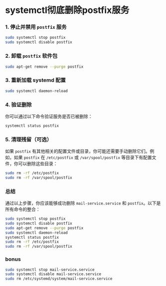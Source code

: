 # systemctl彻底删除postfix服务

### 1. 停止并禁用 `postfix` 服务
```bash
sudo systemctl stop postfix
sudo systemctl disable postfix
```

### 2. 卸载 `postfix` 软件包
```bash
sudo apt-get remove --purge postfix
```

### 3. 重新加载 systemd 配置
```bash
sudo systemctl daemon-reload
```

### 4. 验证删除
你可以通过以下命令验证服务是否已被删除：
```bash
systemctl status postfix
```

### 5. 清理残留（可选）
如果 `postfix` 有其他相关的配置文件或目录，你可能还需要手动删除它们。例如，如果 `postfix` 在 `/etc/postfix` 或 `/var/spool/postfix` 等目录下有配置文件，你可以删除这些目录：
```bash
sudo rm -rf /etc/postfix
sudo rm -rf /var/spool/postfix
```

### 总结
通过以上步骤，你应该能够成功删除 `mail-service.service` 和 `postfix`。以下是所有命令的整合：

```bash
sudo systemctl stop postfix
sudo systemctl disable postfix
sudo apt-get remove --purge postfix
sudo systemctl daemon-reload
systemctl status postfix
sudo rm -rf /etc/postfix
sudo rm -rf /var/spool/postfix
```
### bonus
```bash
sudo systemctl stop mail-service.service
sudo systemctl disable mail-service.service
sudo rm /etc/systemd/system/mail-service.service
```